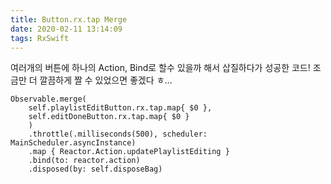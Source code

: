 ```yaml
---
title: Button.rx.tap Merge
date: 2020-02-11 13:14:09
tags: RxSwift
---
```

여러개의 버튼에 하나의 Action, Bind로 할수 있을까 해서 삽질하다가 성공한 코드!
조금만 더 깔끔하게 짤 수 있었으면 좋겠다 ㅎ…

```
Observable.merge(
    self.playlistEditButton.rx.tap.map{ $0 },
    self.editDoneButton.rx.tap.map{ $0 }
    )
    .throttle(.milliseconds(500), scheduler: MainScheduler.asyncInstance)
    .map { Reactor.Action.updatePlaylistEditing }
    .bind(to: reactor.action)
    .disposed(by: self.disposeBag)
```
